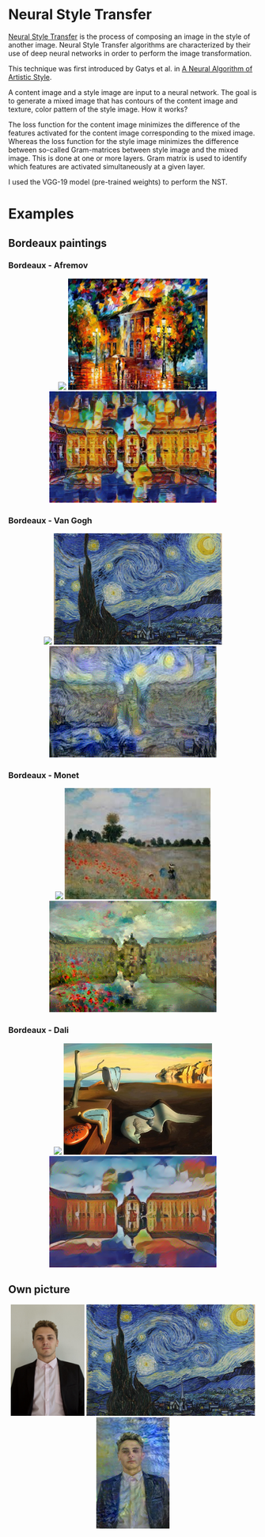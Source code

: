 # Neural Style Transfer

[Neural Style Transfer](https://en.wikipedia.org/wiki/Neural_Style_Transfer) is the process of composing an image in the style of another image. Neural Style Transfer algorithms are characterized by their use of deep neural networks in order to perform the image transformation. 

This technique was first introduced by Gatys et al. in [A Neural Algorithm of Artistic Style](https://arxiv.org/abs/1508.06576). 

A content image and a style image are input to a neural network. The goal is to generate a mixed image that has contours of the content image and texture, color pattern of the style image. How it works? 

The loss function for the content image minimizes the difference of the features activated for the content image corresponding to the mixed image. Whereas the loss function for the style image minimizes the difference between so-called Gram-matrices between style image and the mixed image. This is done at one or more layers. Gram matrix is used to identify which features are activated simultaneously at a given layer.

I used the VGG-19 model (pre-trained weights) to perform the NST. 

# Examples
## Bordeaux paintings

### Bordeaux - Afremov

<div align='center'>
  <img src='content images/bordeaux.jpg' height="225px">
  <img src='style images/afremov.jpeg' height="225px">
  <img src='NST Paintings/bdx_afremov_stylized.png' height="225px">
</div>

### Bordeaux - Van Gogh

<div align='center'>
  <img src='content images/bordeaux.jpg' height="225px">
  <img src='style images/vangogh.jpeg' height="225px">
  <img src='NST Paintings/van_gogh2.png' height="225px">
</div>

### Bordeaux - Monet 

<div align='center'>
  <img src='content images/bordeaux.jpg' height="225px">
  <img src='style images/monet.jpeg' height="225px">
  <img src='NST Paintings/monet_bdx.png' height="225px">
</div>

### Bordeaux - Dali

<div align='center'>
  <img src='content images/bordeaux.jpg' height="225px">
  <img src='style images/dali.jpg' height="225px">
  <img src='NST Paintings/bdx_dali_stylized.png' height="225px">
</div>

## Own picture

<div align='center'>
  <img src='content images/PP Linkedin.jpg' height="225px">
  <img src='style images/vangogh.jpeg' height="225px">
  <img src='NST Paintings/van_gogh (1).png' height="225px">
</div>
